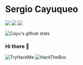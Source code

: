 <h1 align="left">Sergio Cayuqueo</h1>

<p>
  <a href="https://www.linkedin.com/in/sergiocayuqueo/"> <img src="https://github.com/paulrobertlloyd/socialmediaicons/blob/main/linkedin-24x24.png" /></a>
  <a href="http://github.com/cayu/"> <img src="https://github.com/paulrobertlloyd/socialmediaicons/blob/main/github_blue-24x24.png" /></a>
  <a href="http://twitter.com/cayu"> <img src="https://github.com/paulrobertlloyd/socialmediaicons/blob/main/twitter-24x24.png" /></a>
</p>

![Cayu's github stats](https://github-readme-stats.vercel.app/api?username=cayu&count_private=true&show_icons=true&theme=dark)


### Hi there 👋

<img src="https://tryhackme-badges.s3.amazonaws.com/cayu.png" alt="TryHackMe">

<img src="https://www.hackthebox.eu/badge/image/90122" alt="HackTheBox">


<!--
**cayu/cayu** is a ✨ _special_ ✨ repository because its `README.md` (this file) appears on your GitHub profile.

Here are some ideas to get you started:

- 🔭 I’m currently working on ...
- 🌱 I’m currently learning ...
- 👯 I’m looking to collaborate on ...
- 🤔 I’m looking for help with ...
- 💬 Ask me about ...
- 📫 How to reach me: ...
- 😄 Pronouns: ...
- ⚡ Fun fact: ...
-->
